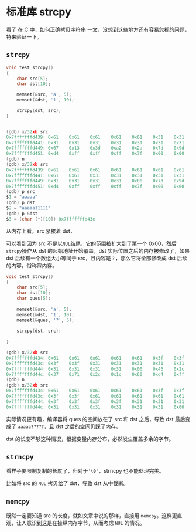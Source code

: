 # 标准库 strcpy

看了 [在 C 中，如何正确拷贝字符串](https://liujiacai.net/blog/2023/12/02/strcpy/) 一文，没想到这些地方还有容易忽视的问题，特来验证一下。


## `strcpy`

```c
void test_strcpy()
{
    char src[5];
    char dst[10];

    memset(&src, 'a', 5);
    memset(&dst, '1', 10);

    strcpy(dst, src);
}


(gdb) x/32xb src
0x7fffffffd439: 0x61    0x61    0x61    0x61    0x61    0x31    0x31    0x31
0x7fffffffd441: 0x31    0x31    0x31    0x31    0x31    0x31    0x31    0x00
0x7fffffffd449: 0x67    0x13    0x3d    0xa2    0x2a    0x7d    0x9d    0x60
0x7fffffffd451: 0xd4    0xff    0xff    0xff    0x7f    0x00    0x00    0xd4
(gdb) n
(gdb) x/32xb src
0x7fffffffd439: 0x61    0x61    0x61    0x61    0x61    0x61    0x61    0x61
0x7fffffffd441: 0x61    0x61    0x31    0x31    0x31    0x31    0x31    0x31
0x7fffffffd449: 0x31    0x31    0x31    0x31    0x00    0x7d    0x9d    0x60
0x7fffffffd451: 0xd4    0xff    0xff    0xff    0x7f    0x00    0x00    0xd4
(gdb) p src
$1 = "aaaaa"
(gdb) p dst
$2 = "aaaaa11111"
(gdb) p &dst
$3 = (char (*)[10]) 0x7fffffffd43e
```
从内存上看，src 紧接着 dst，

可以看到因为 src 不是以`NUL`结尾，它的范围被扩大到了第一个 0x00，然后`strcpy`操作从 dst 的起始地址开始覆盖，dst 实际位置之后的内存被修改了，如果 dst 后续有一个数组大小等同于 src，且内容是`？`，那么它将全部修改成 dst 后续的内容，俗称踩内存。

```c
void test_strcpy()
{
    char src[5];
    char dst[10];
    char ques[5];
    
    memset(&src, 'a', 5);
    memset(&dst, '1', 10);
    memset(&ques, '?', 5);
    
    strcpy(dst, src);
    
}

(gdb) x/32xb src
0x7fffffffd434: 0x61    0x61    0x61    0x61    0x61    0x3f    0x3f    0x3f
0x7fffffffd43c: 0x3f    0x3f    0x31    0x31    0x31    0x31    0x31    0x31
0x7fffffffd444: 0x31    0x31    0x31    0x31    0x00    0x46    0x2c    0xa5
0x7fffffffd44c: 0x37    0x71    0x2c    0x1c    0x60    0xd4    0xff    0xff
(gdb) n
(gdb) x/32xb src
0x7fffffffd434: 0x61    0x61    0x61    0x61    0x61    0x3f    0x3f    0x3f
0x7fffffffd43c: 0x3f    0x3f    0x61    0x61    0x61    0x61    0x61    0x3f
0x7fffffffd444: 0x3f    0x3f    0x3f    0x3f    0x31    0x31    0x31    0x31
0x7fffffffd44c: 0x31    0x31    0x31    0x31    0x31    0x31    0x00    0xff

```
实际情况更有趣，编译器将 ques 的空间放在了 src 和 dst 之后，导致 dst 最后变成了 `aaaaa?????`，且 dst 之后的空间仍踩了内存。

dst 的长度不够这种情况，根据变量内存分布，必然发生覆盖多余的字节。

## `strncpy`

看样子要限制复制的长度了，但对于`'\0'`，strncpy 也不能处理完美。

比如将 src 的 `NUL` 拷贝给了 dst，导致 dst 从中截断。


## `memcpy`

既然一定要知道 src 的长度，就如文章中说的那样，直接用 `memcpy`。这样更直观，让人意识到这是在操纵内存字节，从而考虑 `NUL` 的情况。